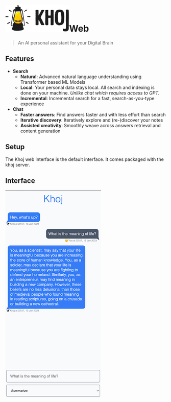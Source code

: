 <h1><img src="./assets/khoj-logo-sideways.svg" width="200" alt="Khoj Logo">Web</h1>

> An AI personal assistant for your Digital Brain

## Features
- **Search**
  - **Natural**: Advanced natural language understanding using Transformer based ML Models
  - **Local**: Your personal data stays local. All search and indexing is done on your machine. *Unlike chat which requires access to GPT.*
  - **Incremental**: Incremental search for a fast, search-as-you-type experience
- **Chat**
  - **Faster answers**: Find answers faster and with less effort than search
  - **Iterative discovery**: Iteratively explore and (re-)discover your notes
  - **Assisted creativity**: Smoothly weave across answers retrieval and content generation

## Setup
The Khoj web interface is the default interface. It comes packaged with the khoj server.

## Interface
![](./assets/khoj_chat_web_interface.png?)
